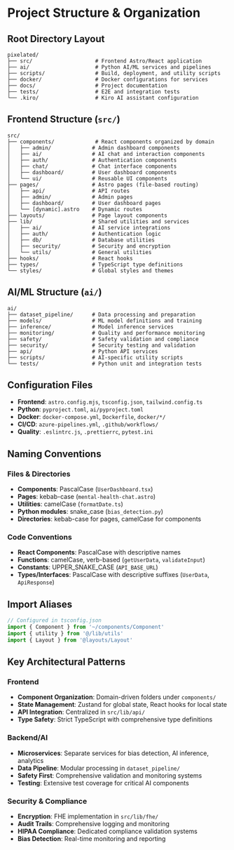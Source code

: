 # Project Structure & Organization

## Root Directory Layout
```
pixelated/
├── src/                    # Frontend Astro/React application
├── ai/                     # Python AI/ML services and pipelines
├── scripts/                # Build, deployment, and utility scripts
├── docker/                 # Docker configurations for services
├── docs/                   # Project documentation
├── tests/                  # E2E and integration tests
└── .kiro/                  # Kiro AI assistant configuration
```

## Frontend Structure (`src/`)
```
src/
├── components/             # React components organized by domain
│   ├── admin/             # Admin dashboard components
│   ├── ai/                # AI chat and interaction components
│   ├── auth/              # Authentication components
│   ├── chat/              # Chat interface components
│   ├── dashboard/         # User dashboard components
│   └── ui/                # Reusable UI components
├── pages/                 # Astro pages (file-based routing)
│   ├── api/               # API routes
│   ├── admin/             # Admin pages
│   ├── dashboard/         # User dashboard pages
│   └── [dynamic].astro    # Dynamic routes
├── layouts/               # Page layout components
├── lib/                   # Shared utilities and services
│   ├── ai/                # AI service integrations
│   ├── auth/              # Authentication logic
│   ├── db/                # Database utilities
│   ├── security/          # Security and encryption
│   └── utils/             # General utilities
├── hooks/                 # React hooks
├── types/                 # TypeScript type definitions
└── styles/                # Global styles and themes
```

## AI/ML Structure (`ai/`)
```
ai/
├── dataset_pipeline/      # Data processing and preparation
├── models/                # ML model definitions and training
├── inference/             # Model inference services
├── monitoring/            # Quality and performance monitoring
├── safety/                # Safety validation and compliance
├── security/              # Security testing and validation
├── api/                   # Python API services
├── scripts/               # AI-specific utility scripts
└── tests/                 # Python unit and integration tests
```

## Configuration Files
- **Frontend**: `astro.config.mjs`, `tsconfig.json`, `tailwind.config.ts`
- **Python**: `pyproject.toml`, `ai/pyproject.toml`
- **Docker**: `docker-compose.yml`, `Dockerfile`, `docker/*/`
- **CI/CD**: `azure-pipelines.yml`, `.github/workflows/`
- **Quality**: `.eslintrc.js`, `.prettierrc`, `pytest.ini`

## Naming Conventions

### Files & Directories
- **Components**: PascalCase (`UserDashboard.tsx`)
- **Pages**: kebab-case (`mental-health-chat.astro`)
- **Utilities**: camelCase (`formatDate.ts`)
- **Python modules**: snake_case (`bias_detection.py`)
- **Directories**: kebab-case for pages, camelCase for components

### Code Conventions
- **React Components**: PascalCase with descriptive names
- **Functions**: camelCase, verb-based (`getUserData`, `validateInput`)
- **Constants**: UPPER_SNAKE_CASE (`API_BASE_URL`)
- **Types/Interfaces**: PascalCase with descriptive suffixes (`UserData`, `ApiResponse`)

## Import Aliases
```typescript
// Configured in tsconfig.json
import { Component } from '~/components/Component'
import { utility } from '@/lib/utils'
import { Layout } from '@layouts/Layout'
```

## Key Architectural Patterns

### Frontend
- **Component Organization**: Domain-driven folders under `components/`
- **State Management**: Zustand for global state, React hooks for local state
- **API Integration**: Centralized in `src/lib/api/`
- **Type Safety**: Strict TypeScript with comprehensive type definitions

### Backend/AI
- **Microservices**: Separate services for bias detection, AI inference, analytics
- **Data Pipeline**: Modular processing in `dataset_pipeline/`
- **Safety First**: Comprehensive validation and monitoring systems
- **Testing**: Extensive test coverage for critical AI components

### Security & Compliance
- **Encryption**: FHE implementation in `src/lib/fhe/`
- **Audit Trails**: Comprehensive logging and monitoring
- **HIPAA Compliance**: Dedicated compliance validation systems
- **Bias Detection**: Real-time monitoring and reporting